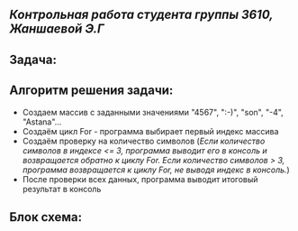 ## _Контрольная работа студента группы 3610, Жаншаевой Э.Г_

## Задача:

## Алгоритм решения задачи:
- Создаем массив с заданными значениями "4567", ":-)", "son", "-4", "Astana"...
- Создаём цикл For - программа выбирает первый индекс массива
- Создаём проверку на количество символов (*Если количество символов в индексе <= 3, программа выводит его в консоль и возвращается обратно к циклу For. Если количество символов > 3, программа возвращается к циклу For, не выводя индекс в консоль.*)
- После проверки всех данных, программа выводит итоговый результат в консоль


## Блок схема: